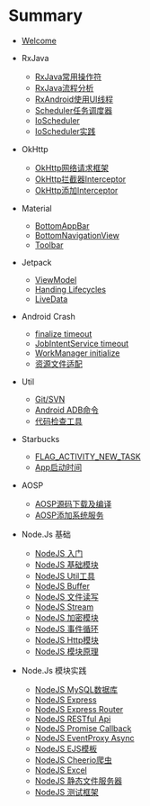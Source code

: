 # Summary

* [Welcome](README.md)

- RxJava
  * [RxJava常用操作符](Sources/RxJava/RxJava-Operator.md)
  * [RxJava流程分析](Sources/RxJava/RxJava-Flow.md)
  * [RxAndroid使用UI线程](Sources/RxJava/RxJava-RxAndroid.md)
  * [Scheduler任务调度器](Sources/RxJava/RxJava-Scheduler.md)
  * [IoScheduler](Sources/RxJava/RxJava-IoScheduler.md)
  * [IoScheduler实践](Sources/RxJava/Scheduler-Practice.md)

- OkHttp
  - [OkHttp网络请求框架](Sources/OkHttp/OkHttp.md)
  - [OkHttp拦截器Interceptor](Sources/OkHttp/OkHttp-Interceptor.md)
  - [OkHttp添加Interceptor](Sources/OkHttp/OkHttp-AddInterceptor.md)

- Material
  - [BottomAppBar](Sources/Material/M-BottomAppBar.md)
  - [BottomNavigationView](Sources/Material/M-BottomNavigationView.md)
  - [Toolbar](Sources/Material/M-Toolbar.md)

- Jetpack
  - [ViewModel](Sources/Jetpack/Lifecycle-ViewModel.md)
  - [Handing Lifecycles](Sources/Jetpack/Lifecycle-Lifecycle.md)
  - [LiveData](Sources/Jetpack/Lifecycle-LiveData.md)

- Android Crash
  - [finalize timeout](Sources/Program/Crash-finalize.md)
  - [JobIntentService timeout](Sources/Program/Crash-JobIntentService.md)
  - [WorkManager initialize](Sources/Program/Crash-WorkManager.md)
  - [资源文件适配](Sources/Program/Crash-res.md)

- Util
  - [Git/SVN](Sources/Util/git-svn.md)
  - [Android ADB命令](Sources/Util/adb.md)
  - [代码检查工具](Sources/Util/Code-check.md)

- Starbucks
  * [FLAG_ACTIVITY_NEW_TASK](Sources/Program/FLAG_ACTIVITY_NEW_TASK.md)
  * [App启动时间](Sources/Program/Launch-Optimize.md)

- AOSP
  * [AOSP源码下载及编译](Sources/AOSP/build.md)
  * [AOSP添加系统服务](Sources/AOSP/add_systemservice.md)

- Node.Js 基础
  - [NodeJS 入门](Sources/Node.js/NodeJS-Begin.md)
  - [NodeJS 基础模块](Sources/Node.js/NodeJS-Common-Module.md)
  - [NodeJS Util工具](Sources/Node.js/NodeJS-Util.md)
  - [NodeJS Buffer](Sources/Node.js/NodeJS-Buffer.md)
  - [NodeJS 文件读写](Sources/Node.js/NodeJS-File.md)
  - [NodeJS Stream](Sources/Node.js/NodeJS-Stream.md)
  - [NodeJS 加密模块](Sources/Node.js/NodeJS-Crypto.md)
  - [NodeJS 事件循环](Sources/Node.js/NodeJS-EventLoop.md)
  - [NodeJS Http模块](Sources/Node.js/NodeJS-Http.md)
  - [NodeJS 模块原理](Sources/Node.js/NodeJS-Module-Principle.md)

- Node.Js 模块实践
  - [NodeJS MySQL数据库](Sources/Node.js/NodeJS-MySQL.md)
  - [NodeJS Express](Sources/Node.js/NodeJS-Express.md)
  - [NodeJS Express Router](Sources/Node.js/NodeJS-Express-Router.md)
  - [NodeJS RESTful Api](Sources/Node.js/NodeJS-RESTful-Api.md)
  - [NodeJS Promise Callback](Sources/Node.js/NodeJS-Promise-Callback.md)
  - [NodeJS EventProxy Async](Sources/Node.js/NodeJS-EventProxy-Async.md)
  - [NodeJS EJS模板](Sources/Node.js/NodeJS-ejs.md)
  - [NodeJS Cheerio爬虫](Sources/Node.js/NodeJS-Spider.md)
  - [NodeJS Excel](Sources/Node.js/NodeJS-Excel.md)
  - [NodeJS 静态文件服务器](Sources/Node.js/NodeJS-Static-File.md)
  - [NodeJS 测试框架](Sources/Node.js/NodeJS-Test.md)
